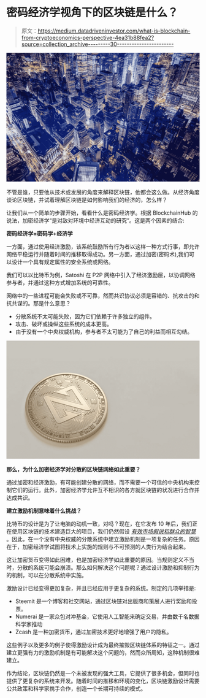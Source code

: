 # 密码经济学视角下的区块链是什么？

> 原文：<https://medium.datadriveninvestor.com/what-is-blockchain-from-cryptoeconomics-perspective-4ea31b88fea2?source=collection_archive---------30----------------------->

![](img/f0c21c24f045d6c02cec36d6b8347110.png)

不管是谁，只要他从技术或发展的角度来解释区块链，他都会这么做。从经济角度谈论区块链，并试着理解区块链是如何影响我们的经济的，怎么样？

让我们从一个简单的步骤开始，看看什么是密码经济学。根据 BlockchainHub 的说法，加密经济学“是对敌对环境中经济互动的研究”。这是两个因素的结合:

**密码经济学=密码学+经济学**

一方面，通过使用经济激励，该系统鼓励所有行为者以这样一种方式行事，即允许网络平稳运行并随着时间的推移取得成功。另一方面，通过加密(密码术),我们可以设计一个具有规定属性的安全系统或网络。

我们可以以比特币为例，Satoshi 在 P2P 网络中引入了经济激励层，以协调网络参与者，并通过这种方式增加系统的可靠性。

网络中的一些进程可能会失败或不可靠，然而共识协议必须是容错的、抗攻击的和抗共谋的。那是什么意思？

*   分散系统不太可能失败，因为它们依赖于许多独立的组件。
*   攻击、破坏或操纵这些系统的成本更高。
*   由于没有一个中央权威机构，参与者不太可能为了自己的利益而相互勾结。

![](img/2d53ace17665be8a42503ecb3b81b54a.png)

**那么，为什么加密经济学对分散的区块链网络如此重要？**

通过加密和经济激励，有可能创建分散的网络，而不需要一个可信的中央机构来控制它们的运行。此外，加密经济学允许互不相识的各方就区块链的状况进行合作并达成共识。

**建立激励机制意味着什么挑战？**

比特币的设计是为了让电脑的动机一致，对吗？现在，在它发布 10 年后，我们正在使用区块链的技术建造巨大的项目，我们仍然假设 [*有效市场假说和群众的智慧*](https://medium.com/berlin-innovation-ventures/behavioral-crypto-economics-6d8befbf2175) 。因此，在一个没有中央权威的分散系统中建立激励机制是一项复杂的任务。原因在于，加密经济学试图将技术上实施的规则与不可预测的人类行为结合起来。

这让加密货币变得如此困难，也是加密经济学如此重要的原因。当规则定义不当时，分散的系统可能会崩溃。那么如何解决这个问题呢？通过设计激励和抑制行为的机制，可以在分散系统中实施。

激励设计已经变得更加复杂，并且已经应用于更复杂的系统。制定的几项举措是:

*   Steemit 是一个博客和社交网站，通过区块链对出版商和策展人进行奖励和投票。
*   Numerai 是一家众包对冲基金，它使用人工智能来确定交易，并由数千名数据科学家推动
*   Zcash 是一种加密货币，通过加密技术更好地增强了用户的隐私。

这些例子以及更多的例子使得激励设计成为最终摧毁区块链体系的特征之一。通过建立更强有力的激励机制是有可能解决这个问题的，然而众所周知，这种机制很难建立。

作为结论，区块链仍然是一个未被发现的强大工具，它提供了很多机会，但同时也提供了更复杂的系统来开发。随着时间的推移和环境的变化，区块链激励设计需要公共政策和科学家携手合作，创造一个长期可持续的模式。